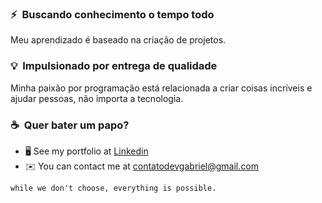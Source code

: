 ### ⚡&nbsp; Buscando conhecimento o tempo todo
Meu aprendizado é baseado na criação de projetos.

### 💡&nbsp; Impulsionado por entrega de qualidade
Minha paixão por programação está relacionada a criar coisas incríveis e ajudar pessoas, não importa a tecnologia.  

### ☕️&nbsp; Quer bater um papo?
* 🖥️  See my portfolio at [Linkedin](http://www.linkedin.com/in/eugabrielcastro/)
* ✉️  You can contact me at [contatodevgabriel@gmail.com](mailto:contatodevgabriel@gmail.com)

```
while we don't choose, everything is possible.
```


